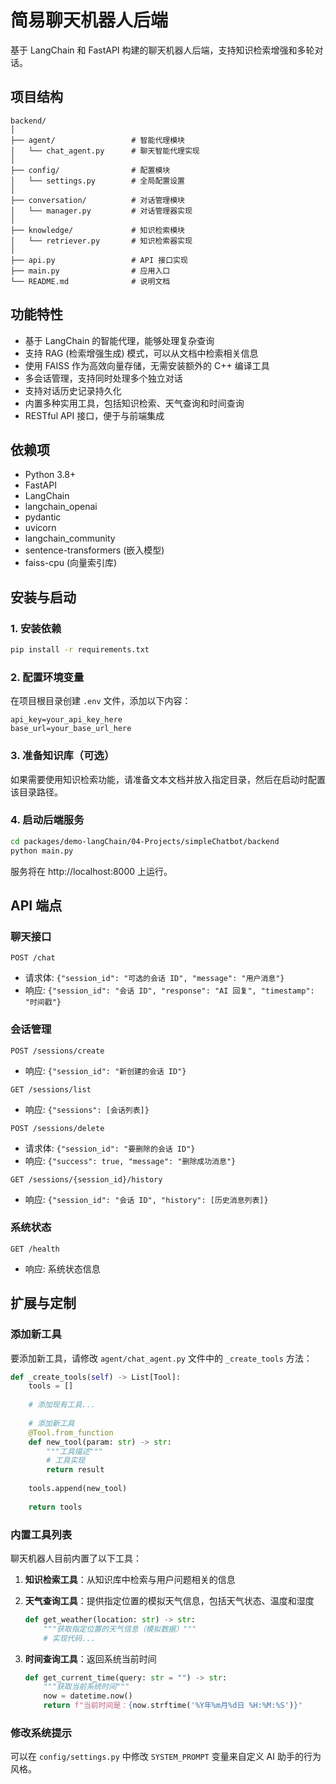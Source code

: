 # 简易聊天机器人后端

基于 LangChain 和 FastAPI 构建的聊天机器人后端，支持知识检索增强和多轮对话。

## 项目结构

```
backend/
│
├── agent/                 # 智能代理模块
│   └── chat_agent.py      # 聊天智能代理实现
│
├── config/                # 配置模块
│   └── settings.py        # 全局配置设置
│
├── conversation/          # 对话管理模块
│   └── manager.py         # 对话管理器实现
│
├── knowledge/             # 知识检索模块
│   └── retriever.py       # 知识检索器实现
│
├── api.py                 # API 接口实现
├── main.py                # 应用入口
└── README.md              # 说明文档
```

## 功能特性

- 基于 LangChain 的智能代理，能够处理复杂查询
- 支持 RAG (检索增强生成) 模式，可以从文档中检索相关信息
- 使用 FAISS 作为高效向量存储，无需安装额外的 C++ 编译工具
- 多会话管理，支持同时处理多个独立对话
- 支持对话历史记录持久化
- 内置多种实用工具，包括知识检索、天气查询和时间查询
- RESTful API 接口，便于与前端集成

## 依赖项

- Python 3.8+
- FastAPI
- LangChain
- langchain_openai
- pydantic
- uvicorn
- langchain_community
- sentence-transformers (嵌入模型)
- faiss-cpu (向量索引库)

## 安装与启动

### 1. 安装依赖

```bash
pip install -r requirements.txt
```

### 2. 配置环境变量

在项目根目录创建 `.env` 文件，添加以下内容：

```
api_key=your_api_key_here
base_url=your_base_url_here
```

### 3. 准备知识库（可选）

如果需要使用知识检索功能，请准备文本文档并放入指定目录，然后在启动时配置该目录路径。

### 4. 启动后端服务

```bash
cd packages/demo-langChain/04-Projects/simpleChatbot/backend
python main.py
```

服务将在 http://localhost:8000 上运行。

## API 端点

### 聊天接口

`POST /chat`
- 请求体: `{"session_id": "可选的会话 ID", "message": "用户消息"}`
- 响应: `{"session_id": "会话 ID", "response": "AI 回复", "timestamp": "时间戳"}`

### 会话管理

`POST /sessions/create`
- 响应: `{"session_id": "新创建的会话 ID"}`

`GET /sessions/list`
- 响应: `{"sessions": [会话列表]}`

`POST /sessions/delete`
- 请求体: `{"session_id": "要删除的会话 ID"}`
- 响应: `{"success": true, "message": "删除成功消息"}`

`GET /sessions/{session_id}/history`
- 响应: `{"session_id": "会话 ID", "history": [历史消息列表]}`

### 系统状态

`GET /health`
- 响应: 系统状态信息

## 扩展与定制

### 添加新工具

要添加新工具，请修改 `agent/chat_agent.py` 文件中的 `_create_tools` 方法：

```python
def _create_tools(self) -> List[Tool]:
    tools = []
    
    # 添加现有工具...
    
    # 添加新工具
    @Tool.from_function
    def new_tool(param: str) -> str:
        """工具描述"""
        # 工具实现
        return result
        
    tools.append(new_tool)
    
    return tools
```

### 内置工具列表

聊天机器人目前内置了以下工具：

1. **知识检索工具**：从知识库中检索与用户问题相关的信息
   
2. **天气查询工具**：提供指定位置的模拟天气信息，包括天气状态、温度和湿度
   ```python
   def get_weather(location: str) -> str:
       """获取指定位置的天气信息（模拟数据）"""
       # 实现代码...
   ```

3. **时间查询工具**：返回系统当前时间
   ```python
   def get_current_time(query: str = "") -> str:
       """获取当前系统时间"""
       now = datetime.now()
       return f"当前时间是：{now.strftime('%Y年%m月%d日 %H:%M:%S')}"
   ```

### 修改系统提示

可以在 `config/settings.py` 中修改 `SYSTEM_PROMPT` 变量来自定义 AI 助手的行为风格。 